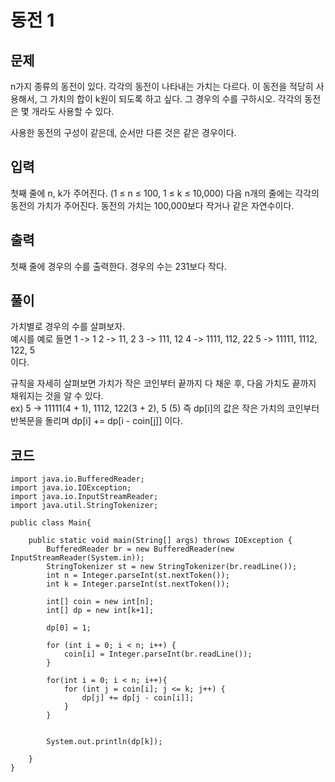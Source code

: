 # 동전 1 
 
## 문제
n가지 종류의 동전이 있다. 각각의 동전이 나타내는 가치는 다르다. 이 동전을 적당히 사용해서, 그 가치의 합이 k원이 되도록 하고 싶다. 그 경우의 수를 구하시오. 각각의 동전은 몇 개라도 사용할 수 있다.

사용한 동전의 구성이 같은데, 순서만 다른 것은 같은 경우이다.

## 입력
첫째 줄에 n, k가 주어진다. (1 ≤ n ≤ 100, 1 ≤ k ≤ 10,000) 다음 n개의 줄에는 각각의 동전의 가치가 주어진다. 동전의 가치는 100,000보다 작거나 같은 자연수이다.

## 출력
첫째 줄에 경우의 수를 출력한다. 경우의 수는 231보다 작다.

## 풀이

가치별로 경우의 수를 살펴보자.  
예시를 예로 들면 
1 -> 1
2 -> 11, 2
3 -> 111, 12
4 -> 1111, 112, 22
5 -> 11111, 1112, 122, 5  
이다.  

규칙을 자세히 살펴보면 가치가 작은 코인부터 끝까지 다 채운 후, 다음 가치도 끝까지 채워지는 것을 알 수 있다.  
ex) 5 -> 11111(4 + 1), 1112, 122(3 + 2), 5 (5)
즉 dp[i]의 값은 작은 가치의 코인부터 반복문을 돌리며 dp[i] += dp[i - coin[j]] 이다.

## 코드
```
import java.io.BufferedReader;
import java.io.IOException;
import java.io.InputStreamReader;
import java.util.StringTokenizer;

public class Main{

    public static void main(String[] args) throws IOException {
        BufferedReader br = new BufferedReader(new InputStreamReader(System.in));
        StringTokenizer st = new StringTokenizer(br.readLine());
        int n = Integer.parseInt(st.nextToken());
        int k = Integer.parseInt(st.nextToken());

        int[] coin = new int[n];
        int[] dp = new int[k+1];

        dp[0] = 1;

        for (int i = 0; i < n; i++) {
            coin[i] = Integer.parseInt(br.readLine());
        }

        for(int i = 0; i < n; i++){
            for (int j = coin[i]; j <= k; j++) {
                dp[j] += dp[j - coin[i]];
            }
        }


        System.out.println(dp[k]);

    }
}
```
